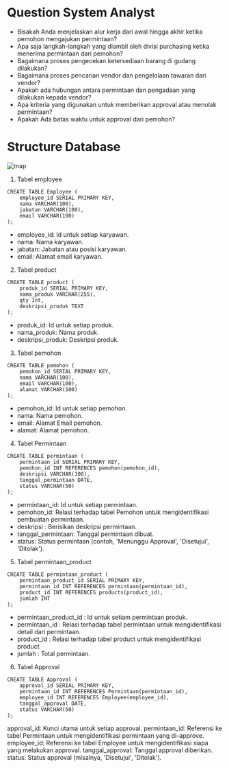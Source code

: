 # Question System Analyst
- Bisakah Anda menjelaskan alur kerja dari awal hingga akhir ketika pemohon mengajukan permintaan?
- Apa saja langkah-langkah yang diambil oleh divisi purchasing ketika menerima permintaan dari pemohon?
- Bagaimana proses pengecekan ketersediaan barang di gudang dilakukan?
- Bagaimana proses pencarian vendor dan pengelolaan tawaran dari vendor?
- Apakah ada hubungan antara permintaan dan pengadaan yang dilakukan kepada vendor?
- Apa kriteria yang digunakan untuk memberikan approval atau menolak permintaan?
- Apakah Ada batas waktu untuk approval dari pemohon?

# Structure Database
![map](https://github.com/ibrahimmuh26/Struktur_requester/assets/73787745/deaabe1a-7bc4-494c-8ec1-f97cfed2e631)

1. Tabel employee
```   
CREATE TABLE Employee (
    employee_id SERIAL PRIMARY KEY,
    nama VARCHAR(100),
    jabatan VARCHAR(100),
    email VARCHAR(100)
);
```
- employee_id: Id untuk setiap karyawan.
- nama: Nama karyawan.
- jabatan: Jabatan atau posisi karyawan.
- email: Alamat email karyawan.

2. Tabel product
```
CREATE TABLE product (
    produk_id SERIAL PRIMARY KEY,
    nama_produk VARCHAR(255),
    qty Int,
    deskripsi_produk TEXT
);
```
- produk_id: Id untuk setiap produk.
- nama_produk: Nama produk.
- deskripsi_produk: Deskripsi produk.

3. Tabel pemohon
```
CREATE TABLE pemohon (
    pemohon_id SERIAL PRIMARY KEY,
    nama VARCHAR(100),
    email VARCHAR(100),
    alamat VARCHAR(100)
);
```
- pemohon_id: Id untuk setiap pemohon.
- nama: Nama pemohon.
- email: Alamat Email pemohon.
- alamat: Alamat  pemohon.

4. Tabel Permintaan
```
CREATE TABLE permintaan (
    permintaan_id SERIAL PRIMARY KEY,
    pemohon_id INT REFERENCES pemohon(pemohon_id),
    deskripsi VARCHAR(100),
    tanggal_permintaan DATE,
    status VARCHAR(50)
);
```
- permintaan_id: Id untuk setiap permintaan.
- pemohon_id: Relasi terhadap tabel Pemohon untuk mengidentifikasi pembuatan permintaan.
- deskripsi : Berisikan deskripsi permintaan.
- tanggal_permintaan: Tanggal permintaan dibuat.
- status: Status permintaan (contoh, 'Menunggu Approval', 'Disetujui', 'Ditolak').

5. Tabel permintaan_product
```
CREATE TABLE permintaan_product (
    permintaan_product_id SERIAL PRIMARY KEY,
    permintaan_id INT REFERENCES permintaan(permintaan_id),
    product_id INT REFERENCES products(product_id),
    jumlah INT
);
```
- permintaan_product_id : Id untuk setiam permintaan produk.
- permintaan_id : Relasi terhadap tabel permintaan untuk mengidentifikasi detail dari permintaan.
- product_id : Relasi terhadap tabel product untuk mengidentifikasi product
- jumlah : Total permintaan.

6. Tabel Approval
```
CREATE TABLE Approval (
    approval_id SERIAL PRIMARY KEY,
    permintaan_id INT REFERENCES Permintaan(permintaan_id),
    employee_id INT REFERENCES Employee(employee_id),
    tanggal_approval DATE,
    status VARCHAR(50)
);
```
approval_id: Kunci utama untuk setiap approval.
permintaan_id: Referensi ke tabel Permintaan untuk mengidentifikasi permintaan yang di-approve.
employee_id: Referensi ke tabel Employee untuk mengidentifikasi siapa yang melakukan approval.
tanggal_approval: Tanggal approval diberikan.
status: Status approval (misalnya, 'Disetujui', 'Ditolak').
  


